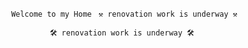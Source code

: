 <p  align="center">
    <code> Welcome to my Home </code>
    <code>⚒️ renovation work is underway ⚒️</code>
</p>   
<p  align="center">
    <code>🛠️ renovation work is underway 🛠️</code>
</p>   

